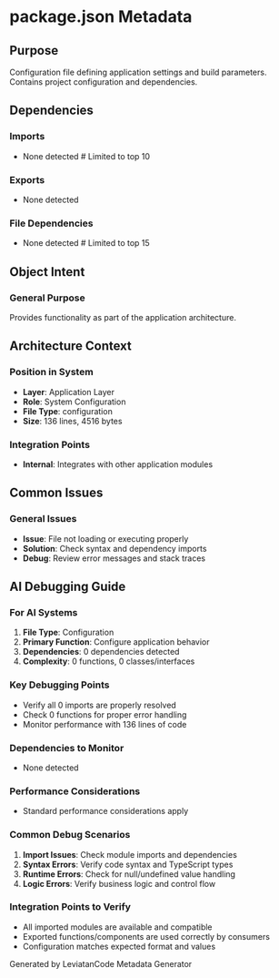 # package.json Metadata

## Purpose
Configuration file defining application settings and build parameters. Contains project configuration and dependencies.

## Dependencies

### Imports
- None detected  # Limited to top 10

### Exports
- None detected

### File Dependencies
- None detected  # Limited to top 15

## Object Intent

### General Purpose
Provides functionality as part of the application architecture.

## Architecture Context

### Position in System
- **Layer**: Application Layer
- **Role**: System Configuration
- **File Type**: configuration
- **Size**: 136 lines, 4516 bytes

### Integration Points
- **Internal**: Integrates with other application modules

## Common Issues

### General Issues
- **Issue**: File not loading or executing properly
- **Solution**: Check syntax and dependency imports
- **Debug**: Review error messages and stack traces

## AI Debugging Guide

### For AI Systems
1. **File Type**: Configuration
2. **Primary Function**: Configure application behavior
3. **Dependencies**: 0 dependencies detected
4. **Complexity**: 0 functions, 0 classes/interfaces

### Key Debugging Points
- Verify all 0 imports are properly resolved
- Check 0 functions for proper error handling
- Monitor performance with 136 lines of code

### Dependencies to Monitor
- None detected

### Performance Considerations
- Standard performance considerations apply

### Common Debug Scenarios
1. **Import Issues**: Check module imports and dependencies
2. **Syntax Errors**: Verify code syntax and TypeScript types
3. **Runtime Errors**: Check for null/undefined value handling
4. **Logic Errors**: Verify business logic and control flow

### Integration Points to Verify
- All imported modules are available and compatible
- Exported functions/components are used correctly by consumers
- Configuration matches expected format and values

Generated by LeviatanCode Metadata Generator
